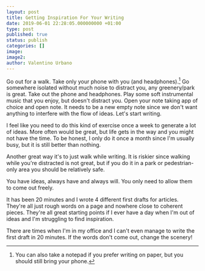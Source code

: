 ```yaml
---
layout: post
title: Getting Inspiration For Your Writing
date: 2019-06-01 22:28:05.000000000 +01:00
type: post
published: true
status: publish
categories: []
image:
image2:
author: Valentino Urbano
---
```


Go out for a walk. Take only your phone with you (and headphones).[^1] Go somewhere isolated without much noise to distract you, any greenery/park is great. Take out the phone and headphones. Play some soft instrumental music that you enjoy, but doesn't distract you. Open your note taking app of choice and open note. It needs to be a new empty note since we don't want anything to interfere with the flow of ideas.
Let's start writing.

I feel like you need to do this kind of exercise once a week to generate a lot of ideas. More often would be great, but life gets in the way and you might not have the time. To be honest, I only do it once a month since I'm usually busy, but it is still better than nothing.

Another great way it's to just walk while writing. It is riskier since walking while you're distracted is not great, but if you do it in a park or pedestrian-only area you should be relatively safe.

You have ideas, always have and always will. You only need to allow them to come out freely.

It has been 20 minutes and I wrote 4 different first drafts for articles. They're all just rough words on a page and nowhere close to coherent pieces. They're all great starting points if I ever have a day when I'm out of ideas and I'm struggling to find inspiration.

There are times when I'm in my office and I can't even manage to write the first draft in 20 minutes.
If the words don't come out, change the scenery!

[^1]: You can also take a notepad if you prefer writing on paper, but you should still bring your phone.
